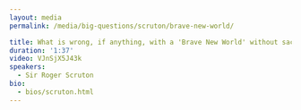 ```yaml
---
layout: media
permalink: /media/big-questions/scruton/brave-new-world/

title: What is wrong, if anything, with a 'Brave New World' without sacrifice?
duration: '1:37'
video: VJnSjX5J43k
speakers:
  - Sir Roger Scruton
bio:
  - bios/scruton.html
---
```

